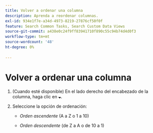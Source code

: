 ```yaml
---
title: Volver a ordenar una columna
description: Aprenda a reordenar columnas.
exl-id: 934e1f7e-a34d-4973-8219-27876cf50f0f
feature: Search Common Tasks, Search Custom Data Views
source-git-commit: a438e0c24f9ff83941710f890c55c94b74d4d0f3
workflow-type: tm+mt
source-wordcount: '48'
ht-degree: 0%

---
```


# Volver a ordenar una columna

<!-- The same in new UI and legacy CM views -->

1. (Cuando esté disponible) En el lado derecho del encabezado de la columna, haga clic en ![Flecha abajo](/help/search-social-commerce/assets/arrow-down-expand.png "Flecha abajo").

1. Seleccione la opción de ordenación:

   * *Orden ascendente* (A a Z o 1 a 10)

   * *Orden descendente* (de Z a A o de 10 a 1)

